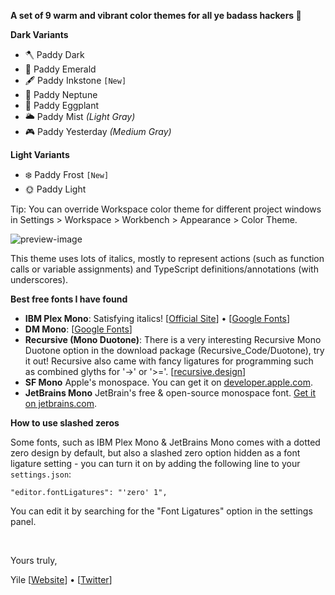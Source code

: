 **A set of 9 warm and vibrant color themes for all ye badass hackers 🍁**

**Dark Variants**
- 🪓 Paddy Dark
- 🌲 Paddy Emerald
- 🖋 Paddy Inkstone `[New]`
- 🔵 Paddy Neptune
- 🍆 Paddy Eggplant
- 🌥 Paddy Mist *(Light Gray)*
- 🎮 Paddy Yesterday *(Medium Gray)*

**Light Variants**
- ❄️ Paddy Frost `[New]`
- 🌞 Paddy Light

Tip: You can override Workspace color theme for different project windows in Settings > Workspace > Workbench > Appearance > Color Theme.

![preview-image](https://raw.githubusercontent.com/troydraws/paddy-color-theme/master/paddy-color-theme-preview.gif)

This theme uses lots of italics, mostly to represent actions (such as function calls or variable assignments) and TypeScript definitions/annotations (with underscores). 

**Best free fonts I have found**

- **IBM Plex Mono**: Satisfying italics! [[Official Site](https://www.ibm.com/plex/)] • [[Google Fonts](https://fonts.google.com/specimen/IBM+Plex+Mono)]
- **DM Mono**: [[Google Fonts](https://fonts.google.com/specimen/DM+Mono)]
- **Recursive (Mono Duotone)**: There is a very interesting Recursive Mono Duotone option in the download package (Recursive_Code/Duotone), try it out! Recursive also came with fancy ligatures for programming such as combined glyths for '->' or '>='. [[recursive.design](https://www.recursive.design/)]
- **SF Mono** Apple's monospace. You can get it on [developer.apple.com](https://developer.apple.com/fonts/).
- **JetBrains Mono** JetBrain's free & open-source monospace font. [Get it on jetbrains.com](https://www.jetbrains.com/lp/mono/).

**How to use slashed zeros**

Some fonts, such as IBM Plex Mono & JetBrains Mono comes with a dotted zero design by default, but also a slashed zero option hidden as a font ligature setting - you can turn it on by adding the following line to your `settings.json`:
```
"editor.fontLigatures": "'zero' 1",
```
You can edit it by searching for the "Font Ligatures" option in the settings panel.

&nbsp;

Yours truly,

Yile 
[[Website](https://yile.art/)] • [[Twitter](https://twitter.com/yile_art)]
